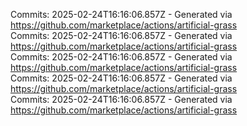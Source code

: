 Commits: 2025-02-24T16:16:06.857Z - Generated via https://github.com/marketplace/actions/artificial-grass
<br>
Commits: 2025-02-24T16:16:06.857Z - Generated via https://github.com/marketplace/actions/artificial-grass
<br>
Commits: 2025-02-24T16:16:06.857Z - Generated via https://github.com/marketplace/actions/artificial-grass
<br>
Commits: 2025-02-24T16:16:06.857Z - Generated via https://github.com/marketplace/actions/artificial-grass
<br>
Commits: 2025-02-24T16:16:06.857Z - Generated via https://github.com/marketplace/actions/artificial-grass
<br>

